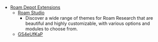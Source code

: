 - [Roam Depot Extensions](Roam%20Depot%20Extensions.md)
    - [Roam Studio](https://github.com/rcvd/RoamStudio)
        - Discover a wide range of themes for Roam Research that are beautiful and highly customizable, with various options and modules to choose from.
    - [GS4eUfKaP](Change%20Log.md)
